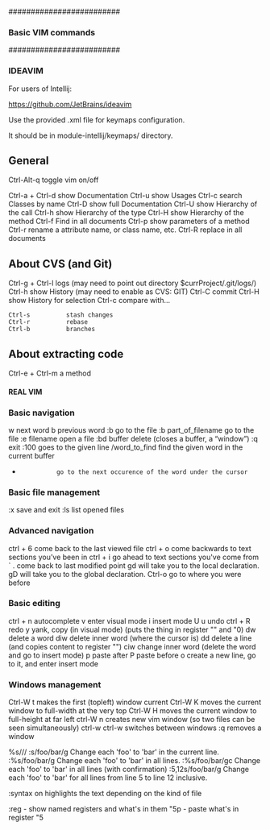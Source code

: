 #########################
### Basic VIM commands 
#########################

### IDEAVIM

For users of Intellij: 

https://github.com/JetBrains/ideavim

Use the provided .xml file for keymaps configuration.

It should be in module-intellij/keymaps/ directory.


## General

Ctrl-Alt-q 			toggle vim on/off

Ctrl-a + 
	Ctrl-d			show Documentation
	Ctrl-u			show Usages
	Ctrl-c 			search Classes by name 
	Ctrl-D			show full Documentation
	Ctrl-U			show Hierarchy of the call
	Ctrl-h			show Hierarchy of the type
	Ctrl-H			show Hierarchy of the method
	Ctrl-f 			Find in all documents
	Ctrl-p 			show parameters of a method
	Ctrl-r 			rename a attribute name, or class name, etc.
	Ctrl-R 			replace in all documents

## About CVS (and Git)

Ctrl-g +
	Ctrl-l			logs (may need to point out directory $currProject/.git/logs/)
	Ctrl-h			show History (may need to enable as CVS: GIT) 
	Ctrl-C			commit 
	Ctrl-H			show History for selection
	Ctrl-c			compare with...

	Ctrl-s			stash changes
	Ctrl-r			rebase
	Ctrl-b			branches

## About extracting code

Ctrl-e +
	Ctrl-m			a method



#### REAL VIM 

### Basic navigation 

w				next word
b				previous word
:b				go to the file
:b part_of_filename		go to the file
:e filename			open a file
:bd				buffer delete (closes a buffer, a “window”)
:q				exit
:100				goes to the given line
/word_to_find			find the given word in the current buffer 
*				go to the next occurence of the word under the cursor

### Basic file management

:x				save and exit 
:ls				list opened files

### Advanced navigation 

ctrl + 6			come back to the last viewed file
ctrl + o			come backwards to text sections you’ve been in 
ctrl + i			go ahead to text sections you've come from
` .				come back to last modified point 
gd 				will take you to the local declaration.
gD 				will take you to the global declaration.
Ctrl-o				go to where you were before

### Basic editing

ctrl + n			autocomplete
v				enter visual mode
i				insert mode
U u				undo
ctrl + R			redo
y				yank, copy (in visual mode) (puts the thing in register "" and "0)
dw				delete a word
diw				delete inner word (where the cursor is)
dd				delete a line (and copies content to register "")
ciw				change inner word (delete the word and go to insert mode) 
p				paste after
P				paste before
o				create a new line, go to it, and enter insert mode

### Windows management

Ctrl-W t			makes the first (topleft) window current
Ctrl-W K			moves the current window to full-width at the very top
Ctrl-W H			moves the current window to full-height at far left
ctrl-W n			creates new vim window (so two files can be seen simultaneously)
ctrl-w ctrl-w 			switches between windows
:q				removes a window

%s/<target>/<new>/<modif>
:s/foo/bar/g              Change each 'foo' to 'bar' in the current line.
:%s/foo/bar/g           Change each 'foo' to 'bar' in all lines.
:%s/foo/bar/gc         Change each 'foo' to 'bar' in all lines (with confirmation)
:5,12s/foo/bar/g       Change each 'foo' to 'bar' for all lines from line 5 to line 12 inclusive.

:syntax on              highlights the text depending on the kind of file 

:reg     - show named registers and what's in them
"5p      - paste what's in register "5




